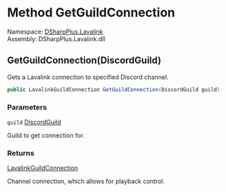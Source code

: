 # Method GetGuildConnection

Namespace: [DSharpPlus.Lavalink](DSharpPlus.Lavalink.md)  
Assembly: DSharpPlus.Lavalink.dll

## <a id="DSharpPlus_Lavalink_LavalinkNodeConnection_GetGuildConnection_DSharpPlus_Entities_DiscordGuild_"></a>GetGuildConnection\(DiscordGuild\)

Gets a Lavalink connection to specified Discord channel.

```csharp
public LavalinkGuildConnection GetGuildConnection(DiscordGuild guild)
```

### Parameters

`guild` [DiscordGuild](DSharpPlus.Entities.DiscordGuild.md)

Guild to get connection for.

### Returns

[LavalinkGuildConnection](DSharpPlus.Lavalink.LavalinkGuildConnection.md)

Channel connection, which allows for playback control.

